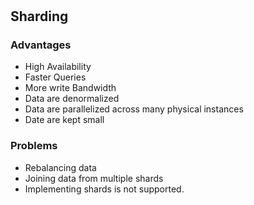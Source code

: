 # 

## Sharding

### Advantages
- High Availability
- Faster Queries
- More write Bandwidth
- Data are denormalized
- Data are parallelized across many physical instances
- Date are kept small

### Problems
- Rebalancing data
- Joining data from multiple shards
- Implementing shards is not supported.

	